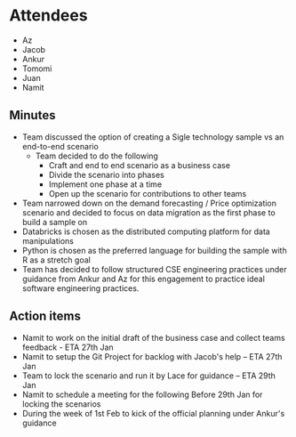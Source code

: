 # Attendees

* Az
* Jacob
* Ankur
* Tomomi
* Juan
* Namit

## Minutes

* Team discussed the option of creating a Sigle technology sample vs an end-to-end scenario
  * Team decided to do the following
    * Craft and end to end scenario as a business case
    * Divide the scenario into phases
    * Implement one phase at a time
    * Open up the scenario for contributions to other teams
* Team narrowed down on the demand forecasting / Price optimization scenario and decided to focus on data migration as the first phase to build a sample on
* Databricks is chosen as the distributed computing platform for data manipulations
* Python is chosen as the preferred language for building the sample with R as a stretch goal
* Team has decided to follow structured CSE engineering practices under guidance from Ankur and Az for this engagement to practice ideal software engineering practices.

## Action items

* Namit to work on the initial draft of the business case and collect teams feedback  - ETA 27th Jan
* Namit to setup the Git Project for backlog with Jacob's help – ETA 27th Jan
* Team to lock the scenario and run it by Lace for guidance – ETA 29th Jan
* Namit to schedule a meeting for the following Before 29th Jan for locking the scenarios
* During the week of 1st Feb to kick of the official planning under Ankur's guidance
